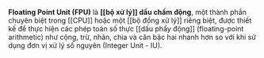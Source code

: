 **Floating Point Unit (FPU)** là **[[bộ xử lý]] dấu chấm động**, một thành phần chuyên biệt trong [[CPU]] hoặc một [[bộ đồng xử lý]] riêng biệt, được thiết kế để thực hiện các phép toán số thực [[dấu phẩy động]] (floating-point arithmetic) như cộng, trừ, nhân, chia và căn bậc hai nhanh hơn so với khi sử dụng đơn vị xử lý số nguyên (Integer Unit - IU).